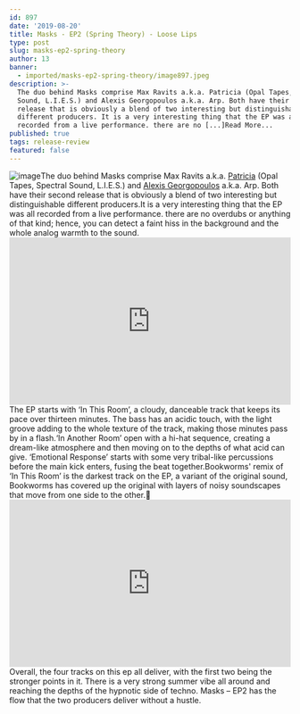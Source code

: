 ```yaml
---
id: 897
date: '2019-08-20'
title: Masks - EP2 (Spring Theory) - Loose Lips
type: post
slug: masks-ep2-spring-theory
author: 13
banner:
  - imported/masks-ep2-spring-theory/image897.jpeg
description: >-
  The duo behind Masks comprise Max Ravits a.k.a. Patricia (Opal Tapes, Spectral
  Sound, L.I.E.S.) and Alexis Georgopoulos a.k.a. Arp. Both have their second
  release that is obviously a blend of two interesting but distinguishable
  different producers. It is a very interesting thing that the EP was all
  recorded from a live performance. there are no [...]Read More...
published: true
tags: release-review
featured: false
---
```

![image](../imported/masks-ep2-spring-theory/image897.jpeg)The duo behind Masks comprise Max Ravits a.k.a. [Patricia](https://www.residentadvisor.net/dj/patricia-us) (Opal Tapes, Spectral Sound, L.I.E.S.) and [Alexis Georgopoulos](https://www.residentadvisor.net/podcast-episode.aspx?id=653) a.k.a. Arp. Both have their second release that is obviously a blend of two interesting but distinguishable different producers.It is a very interesting thing that the EP was all recorded from a live performance. there are no overdubs or anything of that kind; hence, you can detect a faint hiss in the background and the whole analog warmth to the sound.<iframe width='100%' height='300' scrolling='no' frameborder='no' allow='autoplay' src='https://w.soundcloud.com/player/?url=https%3A//api.soundcloud.com/playlists/835967822&color=%23ff5500&auto_play=false&hide_related=false&show_comments=true&show_user=true&show_reposts=false&show_teaser=true&visual=true'></iframe>The EP starts with ‘In This Room’, a cloudy, danceable track that keeps its pace over thirteen minutes. The bass has an acidic touch, with the light groove adding to the whole texture of the track, making those minutes pass by in a flash.‘In Another Room’ open with a hi-hat sequence, creating a dream-like atmosphere and then moving on to the depths of what acid can give. ‘Emotional Response’ starts with some very tribal-like percussions before the main kick enters, fusing the beat together.Bookworms' remix of ‘In This Room’ is the darkest track on the EP, a variant of the original sound, Bookworms has covered up the original with layers of noisy soundscapes that move from one side to the other.<iframe width='100%' height='300' scrolling='no' frameborder='no' allow='autoplay' src='https://www.youtube.com/embed/jwdb2WXf35Y'></iframe>Overall, the four tracks on this ep all deliver, with the first two being the stronger points in it. There is a very strong summer vibe all around and reaching the depths of the hypnotic side of techno. Masks – EP2 has the flow that the two producers deliver without a hustle.